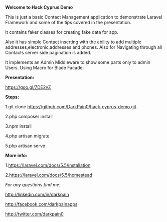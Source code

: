 **Welcome to Hack Cyprus Demo**

This is just a basic Contact Management application to demonstrate Laravel Framework and some of the tips covered in the presentation.

It contains faker classes for creating fake data for app.

Also it has simple Contact inserting with the ability to add multiple addresses,electronic,addresses and phones.
Also for Navigating through all Contacts server side pagination is added.

It implements an Admin Middleware to show some parts only to admin Users.
Using Macro for Blade Facade.

**Presentation:**

https://goo.gl/7DE2yZ

**Steps:**

1.git clone https://github.com/DarkPain0/hack-cyprus-demo.git

2.php composer install

3.npm install

4.php artisan migrate

5.php artisan serve

**More info:**

1.https://laravel.com/docs/5.5/installation

2.https://laravel.com/docs/5.5/homestead

_For any questions find me:_

http://linkedin.com/in/darkpain

http://facebook.com/darkpainapps

http://twitter.com/darkpain0

